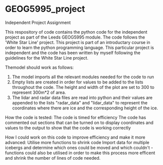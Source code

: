 # GEOG5995_project
Independent Project Assignment

This respository of code contains the python code for the independent project as part of the Leeds GEOG5995 module. The code follows the 'White Star Line' project. This project is part of an introductary course in order to learn the python programming language. This particular project is independent and the code has been written by myself following the guidelines for the White Star Line project.

Themodel should work as follows:

1. The model imports all the relevant modules needed for the code to run
2. Empty lists are created in order for values to be added to the lists throughout the code. The height and width of the plot are set to 300 to represent 300m*2 of area.
3. The lidar and radar data files are read into python and their values are appended to the lists "radar_data" and "lidar_data" to represent the coordinates where there are ice and the corresponding height of the ice.

How the code is tested:
The code is timed for efficiency
The code has commented out sections that can be turned on to display coordinates and values to the output to show that the code is working correctly 

How I could work on this code to improve efficiency and make it more advanced:
Utilise more functions to shrink code
Import data for multiple icebergs and determine which ones could be moved and which couldn't - functions could also be utilised in order to make this process more efficent and shrink the number of lines of code needed.


